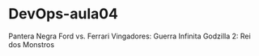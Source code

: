 # DevOps-aula04
Pantera Negra
Ford vs. Ferrari
Vingadores: Guerra Infinita
Godzilla 2: Rei dos Monstros